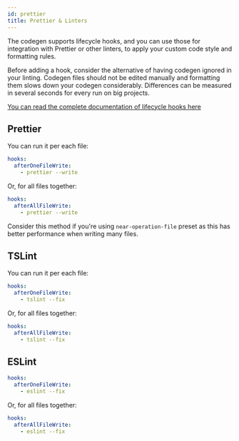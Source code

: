 ```yaml
---
id: prettier
title: Prettier & Linters
---
```


The codegen supports lifecycle hooks, and you can use those for integration with Prettier or other linters, to apply your custom code style and formatting rules.

Before adding a hook, consider the alternative of having codegen ignored in your linting.
Codegen files should not be edited manually and formatting them slows down your codegen considerably.
Differences can be measured in several seconds for every run on big projects.

[You can read the complete documentation of lifecycle hooks here](/docs/config-reference/lifecycle-hooks)

## Prettier

You can run it per each file:

```yml
hooks:
  afterOneFileWrite:
    - prettier --write
```

Or, for all files together:

```yml
hooks:
  afterAllFileWrite:
    - prettier --write
```

Consider this method if you're using `near-operation-file` preset as this has better performance when writing many files.

## TSLint

You can run it per each file:

```yml
hooks:
  afterOneFileWrite:
    - tslint --fix
```

Or, for all files together:

```yml
hooks:
  afterAllFileWrite:
    - tslint --fix
```

## ESLint

```yml
hooks:
  afterOneFileWrite:
    - eslint --fix
```

Or, for all files together:

```yml
hooks:
  afterAllFileWrite:
    - eslint --fix
```

